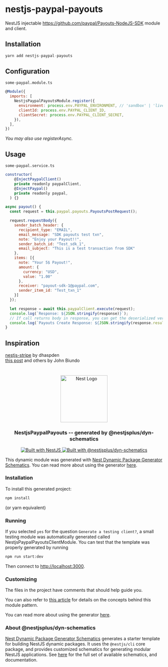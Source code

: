 # nestjs-paypal-payouts

NestJS injectable https://github.com/paypal/Payouts-NodeJS-SDK module and client.

## Installation

```js
yarn add nestjs-paypal-payouts
```

## Configuration
`some-paypal.module.ts`

```js
@Module({
  imports: [
    NestjsPaypalPayoutsModule.register({
      environment: process.env.PAYPAL_ENVIRONMENT, // 'sandbox' | 'live'
      clientId: process.env.PAYPAL_CLIENT_ID,
      clientSecret: process.env.PAYPAL_CLIENT_SECRET,
    }),
  ],
})
```

_You may also use registerAsync._

## Usage
`some-paypal.service.ts`

```js
constructor(
    @InjectPaypalClient()
    private readonly paypalClient,
    @InjectPaypal()
    private readonly paypal,
  ) {}

async payout() {
  const request = this.paypal.payouts.PayoutsPostRequest();

  request.requestBody({
    sender_batch_header: {
      recipient_type: "EMAIL",
      email_message: "SDK payouts test txn",
      note: "Enjoy your Payout!!",
      sender_batch_id: "Test_sdk_1",
      email_subject: "This is a test transaction from SDK"
    },
    items: [{
      note: "Your 5$ Payout!",
      amount: {
        currency: "USD",
        value: "1.00"
      },
      receiver: "payout-sdk-1@paypal.com",
      sender_item_id: "Test_txn_1"
    }]
  });

  let response = await this.paypalClient.execute(request);
  console.log(`Response: ${JSON.stringify(response)}`);
  // If call returns body in response, you can get the deserialized version from the result attribute of the response.
  console.log(`Payouts Create Response: ${JSON.stringify(response.result)}`);
}
```

## Inspiration

[nestjs-stripe](https://github.com/dhaspden/nestjs-stripe) by dhaspden  
[this post](https://dev.to/nestjs/advanced-nestjs-how-to-build-completely-dynamic-nestjs-modules-1370) and others by John Biundo

<h1 align="center"></h1>

<div align="center">
  <a href="http://nestjs.com/" target="_blank">
    <img src="https://nestjs.com/img/logo_text.svg" width="150" alt="Nest Logo" />
  </a>
</div>

<h3 align="center">NestjsPaypalPayouts -- generated by @nestjsplus/dyn-schematics</h3>

<div align="center">
  <a href="https://nestjs.com" target="_blank">
    <img src="https://img.shields.io/badge/built%20with-NestJs-red.svg" alt="Built with NestJS">
  </a>
  <a href="https://github.com/nestjsplus/dyn-schematics" target="_blank">
    <img src="https://img.shields.io/badge/Built%20with-%40nestjsplus%2Fdyn--schematics-brightgreen" alt="Built with @nestjsplus/dyn-schematics">
  </a>
</div>

This dynamic module was generated with [Nest Dynamic Package Generator Schematics](https://github.com/nestjsplus/dyn-schematics). You can read more about using the generator [here](https://github.com/nestjsplus/dyn-schematics).

### Installation

To install this generated project:

```bash
npm install
```

(or yarn equivalent)

### Running

If you selected `yes` for the question `Generate a testing client?`, a small testing module was automatically generated
called NestjsPaypalPayoutsClientModule. You can test that the template was properly generated by running

```bash
npm run start:dev
```

Then connect to [http://localhost:3000](http://localhost:3000).

### Customizing

The files in the project have comments that should help guide you.

You can also refer to [this article](https://dev.to/nestjs/advanced-nestjs-how-to-build-completely-dynamic-nestjs-modules-1370) for details on the concepts behind this module pattern.

You can read more about using the generator [here](https://github.com/nestjsplus/dyn-schematics).

### About @nestjsplus/dyn-schematics

[Nest Dynamic Package Generator Schematics](https://github.com/nestjsplus/dyn-schematics) generates a starter template for building NestJS dynamic packages. It uses the `@nestjs/cli` core package, and provides customized schematics for generating modular NestJS applications. See [here](https://github.com/nestjsplus/dyn-schematics) for the full set of available schematics, and documentation.
